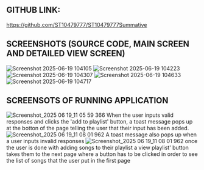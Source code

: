## GITHUB LINK: 
https://github.com/ST10479777/ST10479777Summative
## SCREENSHOTS (SOURCE CODE, MAIN SCREEN AND DETAILED VIEW SCREEN)
![Screenshot 2025-06-19 104105](https://github.com/user-attachments/assets/da292b99-68fa-43c6-8b5d-aec73cf294f4)
![Screenshot 2025-06-19 104223](https://github.com/user-attachments/assets/1b042eaa-b3bf-4914-8dcb-174e62b46b40)
![Screenshot 2025-06-19 104307](https://github.com/user-attachments/assets/55e01925-bfff-4391-a7ce-b146bc5f334f)
![Screenshot 2025-06-19 104633](https://github.com/user-attachments/assets/01981c8b-01c7-40ea-b0c8-cfd928392ce9)
![Screenshot 2025-06-19 104717](https://github.com/user-attachments/assets/e01b8648-0aca-4a75-8b39-43c8b78899d5)
## SCREENSOTS OF RUNNING APPLICATION
![Screenshot_2025 06 19_11 05 59 366](https://github.com/user-attachments/assets/e2923427-328c-44c3-804f-6a24317be7bf)
When the user inputs valid responses and clicks the 'add to playlist' button, a toast message pops up at the botton of the page telling the user that their input has been added.
![Screenshot_2025 06 19_11 08 01 962](https://github.com/user-attachments/assets/43e14190-8f96-4fd5-9c66-0be1d2a1320e)
A toast message also pops up when a user inputs invalid responses
![Screenshot_2025 06 19_11 08 01 962](https://github.com/user-attachments/assets/18649343-9694-4557-9eab-c44fde0cac95)
once the user is done with adding songs to their playlist a view playlist' button takes them to the next page where a button has to be clicked in order to see the list of songs that the user put in the first page










